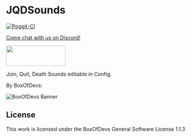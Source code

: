 # JQDSounds

[![Poggit-CI](https://poggit.pmmp.io/ci.badge/BoxOfDevs/JQDSounds/JQDSounds)](https://poggit.pmmp.io/ci/BoxOfDevs/JQDSounds/JQDSounds)

[Come chat with us on Discord!](https://discord.gg/6RXsK7w)

[<img src="https://discordapp.com/assets/fc0b01fe10a0b8c602fb0106d8189d9b.png" width="162" height= "55">](https://discord.gg/6RXsK7w)

Join, Quit, Death Sounds editable in Config.

By BoxOfDevs:

![BoxOfDevs Banner](http://files.himbeer.me/bod-banner.gif)

## License
This work is licensed under the BoxOfDevs General Software License 1.1.3
